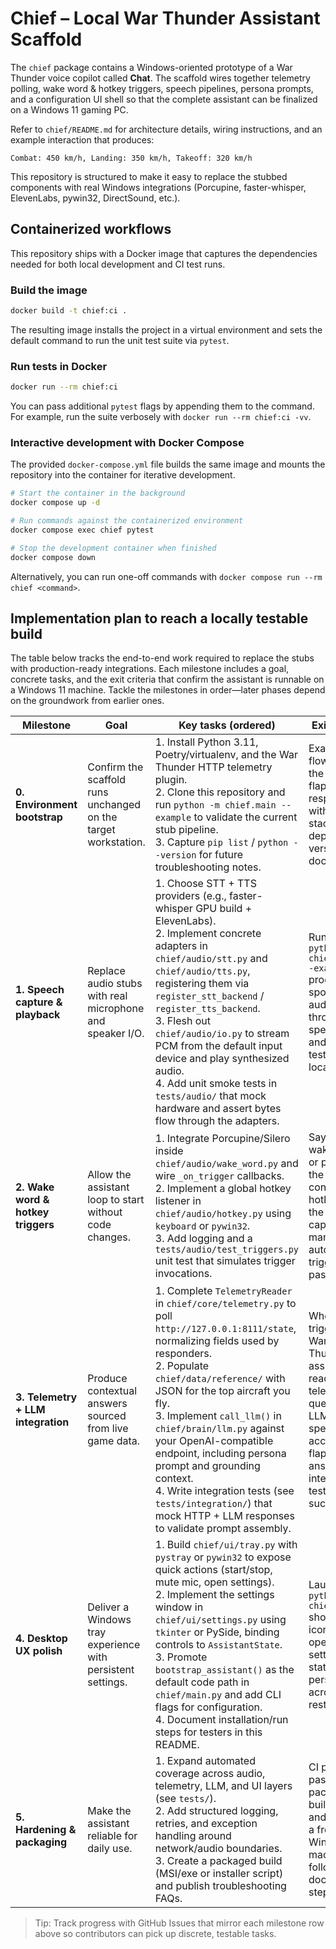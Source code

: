 # Chief – Local War Thunder Assistant Scaffold

The `chief` package contains a Windows-oriented prototype of a War
Thunder voice copilot called **Chat**. The scaffold wires together telemetry
polling, wake word & hotkey triggers, speech pipelines, persona prompts, and a
configuration UI shell so that the complete assistant can be finalized on a
Windows 11 gaming PC.

Refer to `chief/README.md` for architecture details, wiring
instructions, and an example interaction that produces:

```
Combat: 450 km/h, Landing: 350 km/h, Takeoff: 320 km/h
```

This repository is structured to make it easy to replace the stubbed components
with real Windows integrations (Porcupine, faster-whisper, ElevenLabs, pywin32,
DirectSound, etc.).

## Containerized workflows

This repository ships with a Docker image that captures the dependencies needed
for both local development and CI test runs.

### Build the image

```bash
docker build -t chief:ci .
```

The resulting image installs the project in a virtual environment and sets the
default command to run the unit test suite via `pytest`.

### Run tests in Docker

```bash
docker run --rm chief:ci
```

You can pass additional `pytest` flags by appending them to the command. For
example, run the suite verbosely with `docker run --rm chief:ci -vv`.

### Interactive development with Docker Compose

The provided `docker-compose.yml` file builds the same image and mounts the
repository into the container for iterative development.

```bash
# Start the container in the background
docker compose up -d

# Run commands against the containerized environment
docker compose exec chief pytest

# Stop the development container when finished
docker compose down
```

Alternatively, you can run one-off commands with
`docker compose run --rm chief <command>`.

## Implementation plan to reach a locally testable build

The table below tracks the end-to-end work required to replace the stubs with
production-ready integrations. Each milestone includes a goal, concrete tasks,
and the exit criteria that confirm the assistant is runnable on a Windows 11
machine. Tackle the milestones in order—later phases depend on the groundwork
from earlier ones.

| Milestone | Goal | Key tasks (ordered) | Exit criteria |
| --- | --- | --- | --- |
| **0. Environment bootstrap** | Confirm the scaffold runs unchanged on the target workstation. | 1. Install Python 3.11, Poetry/virtualenv, and the War Thunder HTTP telemetry plugin.<br>2. Clone this repository and run `python -m chief.main --example` to validate the current stub pipeline.<br>3. Capture `pip list` / `python --version` for future troubleshooting notes. | Example flow prints the canned flap-speed response with no stack traces; dependency versions are documented. |
| **1. Speech capture & playback** | Replace audio stubs with real microphone and speaker I/O. | 1. Choose STT + TTS providers (e.g., faster-whisper GPU build + ElevenLabs).<br>2. Implement concrete adapters in `chief/audio/stt.py` and `chief/audio/tts.py`, registering them via `register_stt_backend` / `register_tts_backend`.<br>3. Flesh out `chief/audio/io.py` to stream PCM from the default input device and play synthesized audio.<br>4. Add unit smoke tests in `tests/audio/` that mock hardware and assert bytes flow through the adapters. | Running `python -m chief.main --example` produces spoken audio through the speakers, and new tests pass locally. |
| **2. Wake word & hotkey triggers** | Allow the assistant loop to start without code changes. | 1. Integrate Porcupine/Silero inside `chief/audio/wake_word.py` and wire `_on_trigger` callbacks.<br>2. Implement a global hotkey listener in `chief/audio/hotkey.py` using `keyboard` or `pywin32`.<br>3. Add logging and a `tests/audio/test_triggers.py` unit test that simulates trigger invocations. | Saying the wake word or pressing the configured hotkey starts the STT capture in a manual test; automated trigger tests pass. |
| **3. Telemetry + LLM integration** | Produce contextual answers sourced from live game data. | 1. Complete `TelemetryReader` in `chief/core/telemetry.py` to poll `http://127.0.0.1:8111/state`, normalizing fields used by responders.<br>2. Populate `chief/data/reference/` with JSON for the top aircraft you fly.<br>3. Implement `call_llm()` in `chief/brain/llm.py` against your OpenAI-compatible endpoint, including persona prompt and grounding context.<br>4. Write integration tests (see `tests/integration/`) that mock HTTP + LLM responses to validate prompt assembly. | When triggered in War Thunder, the assistant reads telemetry, queries the LLM, and speaks an accurate flap-speed answer; integration tests succeed. |
| **4. Desktop UX polish** | Deliver a Windows tray experience with persistent settings. | 1. Build `chief/ui/tray.py` with `pystray` or `pywin32` to expose quick actions (start/stop, mute mic, open settings).<br>2. Implement the settings window in `chief/ui/settings.py` using `tkinter` or PySide, binding controls to `AssistantState`.<br>3. Promote `bootstrap_assistant()` as the default code path in `chief/main.py` and add CLI flags for configuration.<br>4. Document installation/run steps for testers in this README. | Launching `python -m chief.main` shows a tray icon and opens settings; state persists across restarts. |
| **5. Hardening & packaging** | Make the assistant reliable for daily use. | 1. Expand automated coverage across audio, telemetry, LLM, and UI layers (see `tests/`).<br>2. Add structured logging, retries, and exception handling around network/audio boundaries.<br>3. Create a packaged build (MSI/exe or installer script) and publish troubleshooting FAQs. | CI pipeline passes; packaged build installs and runs on a fresh Windows machine following documented steps. |

> Tip: Track progress with GitHub Issues that mirror each milestone row above so
> contributors can pick up discrete, testable tasks.

